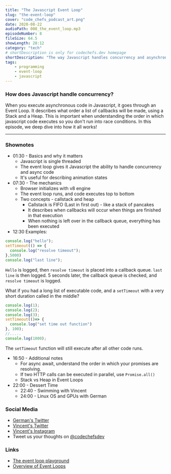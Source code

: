 ```yaml
---
title: "The Javascript Event Loop"
slug: "the-event-loop"
cover: "code_chefs_podcast_art.png"
date: 2020-08-22
audioPath: 008_the_event_loop.mp3
episodeNumber: 8
fileSize: 64.5
showLength: 28:12
category: "tech"
# shortDescription is only for codechefs.dev homepage
shortDescription: "The way Javascript handles concurrency and asynchronous code in an application"
tags:
    - programming
    - event-loop
    - javascript
---
```


### How does Javascript handle concurrency?

When you execute asynchronous code in Javascript, it goes through an Event Loop. It describes what order a list of callbacks will be made, using a Stack and a Heap. This is important when understanding the order in which javascript code executes so you don't run into race conditions. In this episode, we deep dive into how it all works!

<hr>

### Shownotes

<!-- - 00:30 - Intro
    - 00:40 - Testing
        - 00:50 - Testing -->

- 01:30 - Basics and why it matters
  - Javascript is single threaded
  - The event loop gives it Javascript the ability to handle concurrency and async code
  - It's useful for describing animation states
- 07:30 - The mechanics
  - Browser initializes with v8 engine
  - The event loop runs, and code executes top to bottom
  - Two concepts - callstack and heap
    - Callstack is FIFO (Last in first out) - like a stack of pancakes
    - It describes when callbacks will occur when things are finished in that execution
    - When nothing is left over in the callback queue, everything has been executed
- 12:30 Examples:

```javascript
console.log("hello");
setTimeout(() => {
  console.log("resolve timeout");
},5000)
console.log("last line");
```

`Hello` is logged, then `resolve timeout` is placed into a callback queue. `last line` is then logged. 5 seconds later, the callback queue is checked, and `resolve timeout` is logged.

What if you had a long list of executable code, and a `setTimeout` with a very short duration called in the middle?

```js
console.log(1);
console.log(2);
console.log(3);
setTimeout(()=> {
  console.log("set time out function")
}, 100);
//.....
console.log(1000);
```

The `setTimeout` function will still execute after all other code runs.

- 16:50 - Additional notes
  - For async await, understand the order in which your promises are resolving.
  - If two HTTP calls can be executed in parallel, use `Promise.all()`
  - Stack vs Heap in Event Loops
- 22:00 - Dessert Time
  - 22:40 - Swimming with Vincent
  - 24:00 - Linux OS and GPUs with German

### Social Media

- [German's Twitter](https://twitter.com/germangamgon)
- [Vincent's Twitter](https://twitter.com/vincentntang)
- [Vincent's Instagram](https://instagram.com/vincentntang)
- Tweet us your thoughts on [@codechefsdev](https://twitter.com/codechefsdev)

### Links

- [The event loop playground](http://latentflip.com/loupe/)
- [Overview of Event Loops](https://flaviocopes.com/javascript-event-loop/)